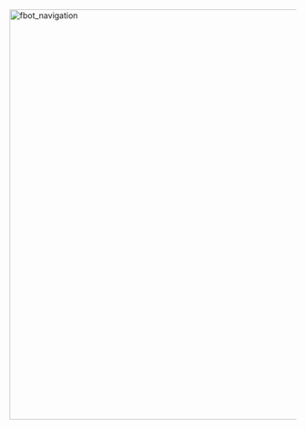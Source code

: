<img width="5280" height="719" alt="fbot_navigation" src="https://github.com/user-attachments/assets/21356d4a-a9cf-455a-a2cf-98670372ec48" />
